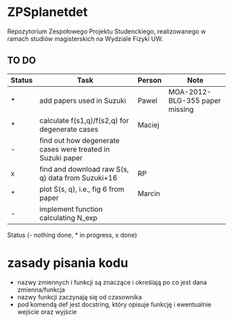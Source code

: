 # ZPSplanetdet
Repozytorium Zespołowego Projektu Studenckiego, realizowanego w ramach studiów magisterskich na Wydziale Fizyki UW. 

## TO DO

| Status | Task | Person | Note |
|--------|------|--------|------|
|*| add papers used in Suzuki| Pawel | MOA-2012-BLG-355 paper missing |
|*| calculate f(s1,q)/f(s2,q) for degenerate cases|Maciej| |
|-| find out how degenerate cases were treated in Suzuki paper| | |
|x| find and download raw S(s, q) data from Suzuki+16|RP| |
|*| plot S(s, q), i.e., fig 6 from paper|Marcin| |
|-| implement function calculating N\_exp| | |

Status (- nothing done, * in progress, x done)

# zasady pisania kodu
- nazwy zmiennych i funkcji są znaczące i określają po co jest dana zmienna/funkcja
- nazwy funkcji zaczynają się od czasownika
- pod komendą def jest docstring, który opisuje funkcję i ewentualnie wejście oraz wyjście

